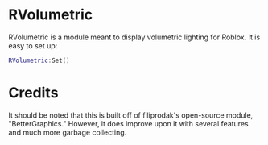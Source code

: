# RVolumetric
RVolumetric is a module meant to display volumetric lighting for Roblox. It is easy to set up:
```lua
RVolumetric:Set()
```

# Credits
It should be noted that this is built off of filiprodak's open-source module, "BetterGraphics." However, it does improve upon it with several features and much more garbage collecting.
